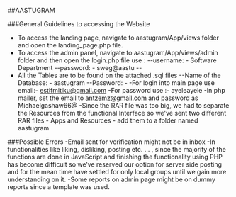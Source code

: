##AASTUGRAM

###General Guidelines to accessing the Website

- To access the landing page, navigate to aastugram/App/views folder and open the landing_page.php file.
- 	To access the admin panel, navigate to aastugram/App/views/admin folder and then open the login.php file use :
--username: - Software Department
--password: - sweg@aastu
--
- All the Tables are to be found on the attached .sql files
--Name of the Database: - aastugram
--Password: - 
-For login into main page use email:- estifmitiku@gmail.com
-For password use :- ayeleayele
-In php mailer, set the email to antzemz@gmail.com and password as Michaelgashaw66@
-Since the RAR file was too big, we had to separate the Resources from the functional Interface so we've sent two different RAR files - Apps and Resources - add them to a folder named aastugram


###Possible Errors
-Email sent for verification might not be in inbox
-In functionalities like liking, disliking, posting etc. … , since the majority of the functions are done in JavaScript and finishing the functionality using PHP has become difficult so we’ve reserved our option for server side posting and for the mean time have settled for only local groups until we gain more understanding on it. 
-Some reports on admin page might be on dummy reports since a template was used. 

